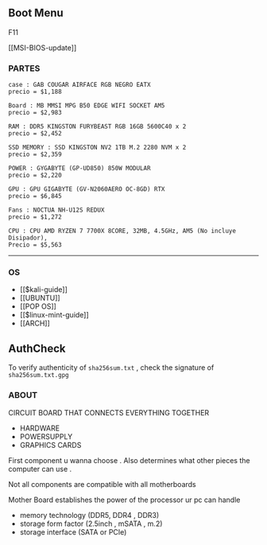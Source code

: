 ## Boot Menu

F11
  

[[MSI-BIOS-update]]

  ### PARTES
```
case : GAB COUGAR AIRFACE RGB NEGRO EATX
precio = $1,188
```

```
Board : MB MMSI MPG B50 EDGE WIFI SOCKET AM5
precio = $2,983
```

```
RAM : DDR5 KINGSTON FURYBEAST RGB 16GB 5600C40 x 2
precio = $2,452 
```

```
SSD MEMORY : SSD KINGSTON NV2 1TB M.2 2280 NVM x 2
precio = $2,359
```

```
POWER : GYGABYTE (GP-UD850) 850W MODULAR
precio = $2,220
```

```
GPU : GPU GIGABYTE (GV-N2060AERO OC-8GD) RTX
precio = $6,845
```

```
Fans : NOCTUA NH-U12S REDUX
precio = $1,272
```

```
CPU : CPU AMD RYZEN 7 7700X 8CORE, 32MB, 4.5GHz, AM5 (No incluye Disipador),
Precio = $5,563

```

---

### OS

- [[$kali-guide]]
- [[UBUNTU]]
- [[POP OS]]
- [[$linux-mint-guide]]
- [[ARCH]]

## AuthCheck

To verify authenticity of ```sha256sum.txt``` , 
check the signature of ```sha256sum.txt.gpg```


### ABOUT

CIRCUIT BOARD THAT CONNECTS EVERYTHING TOGETHER
- HARDWARE
- POWERSUPPLY
- GRAPHICS CARDS

First component u wanna choose . 
Also determines what other pieces the computer can use . 

Not all components are compatible with all motherboards

Mother Board establishes the power of the processor ur pc can handle
- memory technology (DDR5, DDR4 , DDR3)
- storage form factor (2.5inch , mSATA , m.2)
- storage interface (SATA or PCIe)

